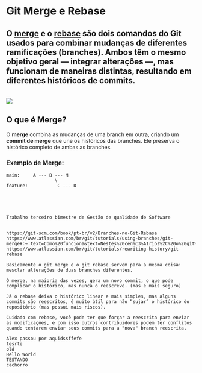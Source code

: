 # Git Merge e Rebase

O [**merge**](https://git-scm.com/docs/git-merge) e o [**rebase**](https://git-scm.com/docs/git-rebase) são dois comandos do Git usados para combinar mudanças de diferentes ramificações (branches). Ambos têm o mesmo objetivo geral — **integrar alterações** —, mas funcionam de maneiras distintas, resultando em diferentes históricos de commits.
---
<br>

 <a href="https://github.com/jose-alexx">
    <img align="center" src="https://raw.githubusercontent.com/gist/jose-alexx/46db7915f5fcea4e0a93a27e3879dbff/raw/2e041a4a617fc224827786d5a57d11dd49391af7/apresentacao-merge-rebase.svg">
  </a> 

## **O que é Merge?**

O **merge** combina as mudanças de uma branch em outra, criando um **commit de merge** que une os históricos das branches. Ele preserva o histórico completo de ambas as branches.

### Exemplo de Merge:
```plaintext
main:     A --- B --- M
                  \     
feature:           C --- D





Trabalho terceiro bimestre de Gestão de qualidade de Software


https://git-scm.com/book/pt-br/v2/Branches-no-Git-Rebase
https://www.atlassian.com/br/git/tutorials/using-branches/git-merge#:~:text=Como%20funciona&text=Nestes%20cen%C3%A1rios%2C%20o%20git%20merge,sequ%C3%AAncia%20de%20merge%20commit%20enfileirada.
https://www.atlassian.com/br/git/tutorials/rewriting-history/git-rebase

Basicamente o git merge e o git rebase servem para a mesma coisa: mesclar alterações de duas branches diferentes.

O merge, na maioria das vezes, gera um novo commit, o que pode complicar o histórico, mas nunca o reescreve. (mas é mais seguro)

Já o rebase deixa o histórico linear e mais simples, mas alguns commits são reescritos, é muito útil para não “sujar” o histórico do repositório (mas possui mais riscos).

Cuidado com rebase, você pode ter que forçar a reescrita para enviar as modificações, e com isso outros contribuidores podem ter conflitos quando tentarem enviar seus commits para a "nova" branch reescrita.

Alex passou por aquidssffefe
tesrte
olá
Hello World
TESTANDO
cachorro